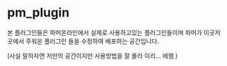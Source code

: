 # pm_plugin
본 플러그인들은 파머온라인에서 실제로 사용하고있는 플러그인들이며 
파머가 이곳저곳에서 주워온 플러그인 들을 수정하여 배포하는 공간입니다.

(사실 말하자면 저만의 공간이지만 사용방법을 잘 몰라 이리... 에헴 )
